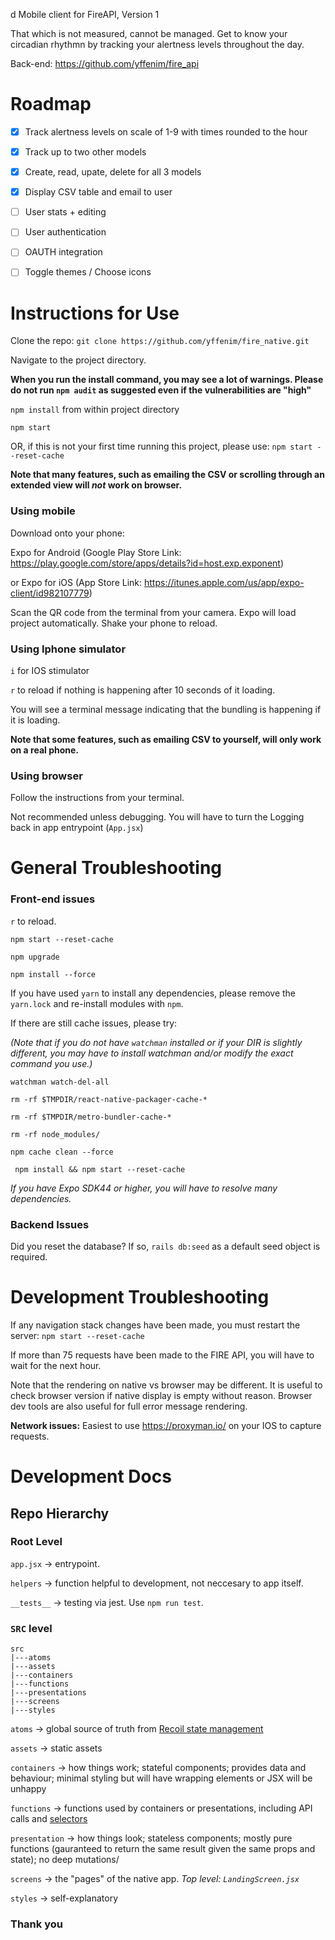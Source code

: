 d Mobile client for FireAPI, Version 1

That which is not measured, cannot be managed. Get to know your circadian rhythmn by tracking your alertness levels throughout the day. 

Back-end: https://github.com/yffenim/fire_api


# Roadmap

- [x] Track alertness levels on scale of 1-9 with times rounded to the hour
- [x] Track up to two other models
- [x] Create, read, upate, delete for all 3 models
- [x] Display CSV table and email to user
- [ ] User stats + editing
- [ ] User authentication
- [ ] OAUTH integration 
- [ ] Toggle themes / Choose icons


# Instructions for Use

Clone the repo: `git clone https://github.com/yffenim/fire_native.git`

Navigate to the project directory.

**When you run the install command, you may see a lot of warnings. Please do not run `npm audit` as suggested even if the vulnerabilities are "high"**

`npm install` from within project directory

`npm start`

OR, if this is not your first time running this project, please use: `npm start --reset-cache`

**Note that many features, such as emailing the CSV or scrolling through an extended view will _not_ work on browser.**

### Using mobile

Download onto your phone:

Expo for Android (Google Play Store Link: https://play.google.com/store/apps/details?id=host.exp.exponent)

or Expo for iOS (App Store Link: https://itunes.apple.com/us/app/expo-client/id982107779) 

Scan the QR code from the terminal from your camera. Expo will load project automatically. Shake your phone to reload.

### Using Iphone simulator

`i` for IOS stimulator 

`r` to reload if nothing is happening after 10 seconds of it loading. 

You will see a terminal message indicating that the bundling is happening if it is loading.

**Note that some features, such as emailing CSV to yourself, will only work on a real phone.**

### Using browser 

Follow the instructions from your terminal.

Not recommended unless debugging. You will have to turn the Logging back in app entrypoint (`App.jsx`)


# General Troubleshooting

### Front-end issues

`r` to reload. 

`npm start --reset-cache`

`npm upgrade`

`npm install --force`

If you have used `yarn` to install any dependencies, please remove the `yarn.lock` and re-install modules with `npm`.

If there are still cache issues, please try:

_(Note that if you do not have `watchman` installed or if your DIR is slightly different, you may have to install watchman and/or modify the exact command you use.)_

`watchman watch-del-all`

`rm -rf $TMPDIR/react-native-packager-cache-*`

`rm -rf $TMPDIR/metro-bundler-cache-*` 

`rm -rf node_modules/`

`npm cache clean --force`

` npm install && npm start --reset-cache`

_If you have Expo SDK44 or higher, you will have to resolve many dependencies._

### Backend Issues 

Did you reset the database? If so, `rails db:seed` as a default seed object is required.


# Development Troubleshooting

If any navigation stack changes have been made, you must restart the server: `npm start --reset-cache`

If more than 75 requests have been made to the FIRE API, you will have to wait for the next hour.

Note that the rendering on native vs browser may be different. It is useful to check browser version if native display is empty without reason. Browser dev tools are also useful for full error message rendering.

**Network issues:** Easiest to use  https://proxyman.io/ on your IOS to capture requests.


# Development Docs

## Repo Hierarchy

### Root Level 

`app.jsx` -> entrypoint.

`helpers` -> function helpful to development, not neccesary to app itself.

`__tests__` -> testing via jest. Use `npm run test`.

### `SRC` level

```
src
|---atoms
|---assets
|---containers
|---functions
|---presentations
|---screens
|---styles

```

`atoms` -> global source of truth from [Recoil state management]('https://github.com/facebookexperimental/Recoil')

`assets` -> static assets

`containers` -> how things work; stateful components; provides data and behaviour; minimal styling but will have wrapping elements or JSX will be unhappy

`functions` -> functions used by containers or presentations, including API calls and [selectors]('https://recoiljs.org/docs/api-reference/core/selector/')

`presentation` -> how things look; stateless components; mostly pure functions (gauranteed to return the same result given the same props and state); no deep mutations/

`screens` -> the "pages" of the native app. _Top level: `LandingScreen.jsx`_

`styles` -> self-explanatory


### Thank you
